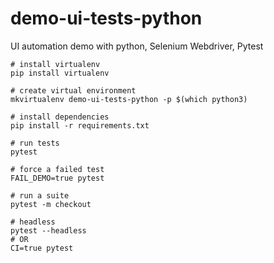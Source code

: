 # demo-ui-tests-python
UI automation demo with python, Selenium Webdriver, Pytest

```
# install virtualenv
pip install virtualenv

# create virtual environment
mkvirtualenv demo-ui-tests-python -p $(which python3)

# install dependencies
pip install -r requirements.txt

# run tests
pytest

# force a failed test
FAIL_DEMO=true pytest

# run a suite
pytest -m checkout

# headless
pytest --headless 
# OR
CI=true pytest

```


